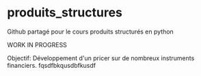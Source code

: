# produits_structures
Github partagé pour le cours produits structurés en python

WORK IN PROGRESS

Objectif: Développement d'un pricer sur de nombreux instruments financiers.
fqsdfbkqusdbfkusdf